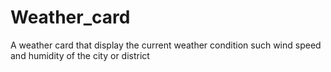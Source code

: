 # Weather_card
A weather card that display the current weather condition such wind speed and humidity of the city or district
